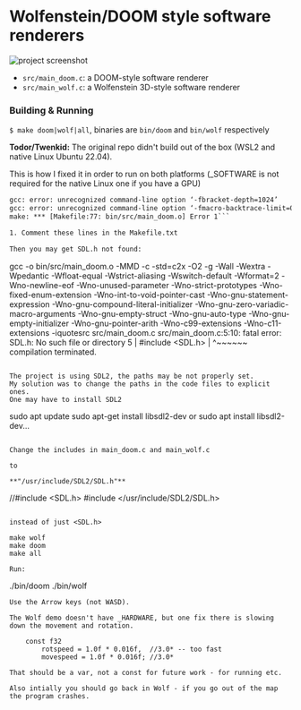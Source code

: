 # Wolfenstein/DOOM style software renderers

![project screenshot](screen/image.png)

* `src/main_doom.c`: a DOOM-style software renderer
* `src/main_wolf.c`: a Wolfenstein 3D-style software renderer

### Building & Running

`$ make doom|wolf|all`, binaries are `bin/doom` and `bin/wolf` respectively

**Todor/Twenkid:** The original repo didn't build out of the box (WSL2 and native Linux Ubuntu 22.04).

This is how I fixed it in order to run on both platforms (_SOFTWARE is not required for the native Linux one if you have a GPU)

```gcc -o bin/src/main_doom.o -MMD -c -std=c2x -O2 -g -fbracket-depth=1024 -fmacro-backtrace-limit=0 -Wall -Wextra -Wpedantic -Wfloat-equal -Wstrict-aliasing -Wswitch-default -Wformat=2 -Wno-newline-eof -Wno-unused-parameter -Wno-strict-prototypes -Wno-fixed-enum-extension -Wno-int-to-void-pointer-cast -Wno-gnu-statement-expression -Wno-gnu-compound-literal-initializer -Wno-gnu-zero-variadic-macro-arguments -Wno-gnu-empty-struct -Wno-gnu-auto-type -Wno-gnu-empty-initializer -Wno-gnu-pointer-arith -Wno-c99-extensions -Wno-c11-extensions -iquotesrc src/main_doom.c
gcc: error: unrecognized command-line option ‘-fbracket-depth=1024’
gcc: error: unrecognized command-line option ‘-fmacro-backtrace-limit=0’; did you mean ‘-ftemplate-backtrace-limit=’?
make: *** [Makefile:77: bin/src/main_doom.o] Error 1```

1. Comment these lines in the Makefile.txt

Then you may get SDL.h not found:

```
gcc -o bin/src/main_doom.o -MMD -c -std=c2x -O2 -g -Wall -Wextra -Wpedantic -Wfloat-equal -Wstrict-aliasing -Wswitch-default -Wformat=2 -Wno-newline-eof -Wno-unused-parameter -Wno-strict-prototypes -Wno-fixed-enum-extension -Wno-int-to-void-pointer-cast -Wno-gnu-statement-expression -Wno-gnu-compound-literal-initializer -Wno-gnu-zero-variadic-macro-arguments -Wno-gnu-empty-struct -Wno-gnu-auto-type -Wno-gnu-empty-initializer -Wno-gnu-pointer-arith -Wno-c99-extensions -Wno-c11-extensions -iquotesrc src/main_doom.c
src/main_doom.c:5:10: fatal error: SDL.h: No such file or directory
    5 | #include <SDL.h>
      |          ^~~~~~~
compilation terminated.
```

The project is using SDL2, the paths may be not properly set.
My solution was to change the paths in the code files to explicit ones.
One may have to install SDL2
```
sudo apt update
sudo apt-get install libsdl2-dev
or sudo apt install libsdl2-dev...
```

Change the includes in main_doom.c and main_wolf.c

to

**"/usr/include/SDL2/SDL.h"**

```
//#include <SDL.h>
#include </usr/include/SDL2/SDL.h>
```

instead of just <SDL.h>

make wolf
make doom
make all

Run:
```
./bin/doom
./bin/wolf
```
Use the Arrow keys (not WASD).

The Wolf demo doesn't have _HARDWARE, but one fix there is slowing down the movement and rotation.

```
        const f32
            rotspeed = 1.0f * 0.016f,  //3.0* -- too fast
            movespeed = 1.0f * 0.016f; //3.0*
```
That should be a var, not a const for future work - for running etc.

Also intially you should go back in Wolf - if you go out of the map the program crashes.





